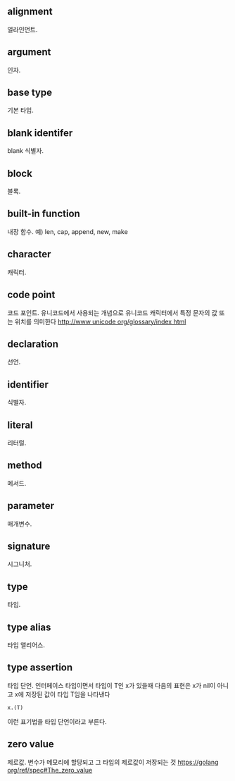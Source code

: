 ## alignment
얼라인먼트.


## argument
인자.


## base type
기본 타입.


## blank identifer
blank 식별자.


## block
블록.


## built-in function
내장 함수. 예) len, cap, append, new, make


## character
캐릭터.


## code point
코드 포인트. 유니코드에서 사용되는 개념으로 유니코드 캐릭터에서 특정 문자의 값 또는 위치를 의미한다  <a href="http://www unicode org/glossary/index html">http://www unicode org/glossary/index html</a>


## declaration
선언.


## identifier
식별자.


## literal
리터럴.


## method
메서드.


## parameter
매개변수.


## signature
시그니처.


## type
타입.


## type alias
타입 앨리어스.


## type assertion
타입 단언. 인터페이스 타입이면서 타입이 T인 x가 있을때 다음의 표현은 x가 nil이 아니고 x에 저장된 값이 타입 T임을 나타낸다 

```
x.(T)

```

이런 표기법을 타입 단언이라고 부른다.


## zero value
제로값. 변수가 메모리에 할당되고 그 타입의 제로값이 저장되는 것  <a href="https://golang org/ref/spec#The_zero_value">https://golang org/ref/spec#The_zero_value</a>



